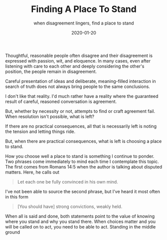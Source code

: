 ﻿---
date: "2020-01-20"
slug: finding-a-place-to-stand
title: Finding A Place To Stand
subtitle: when disagreement lingers, find a place to stand
authors: ['andrew-camenga']
draft: true
summary: "There are times when you need to find a place to stand."
---

Thoughtful, reasonable people often disagree and their disagreement is expressed with passion, wit, and eloquence. In many cases, even after listening with care to each other and deeply considering the other's position, the people remain in disagreement.

Careful presentation of ideas and deliberate, meaning-filled interaction in search of truth does not always bring people to the same conclusions.

I don't like that reality. I'd much rather have a reality where the guaranteed result of careful, reasoned conversation is agreement.

But, whether by necessity or not, attempts to find or craft agreement fail. When resolution isn't possible, what is left?

If there are no practical consequences, all that is necessarily left is noting the tension and letting things ride.

But, when there are practical consequences, what is left is choosing a place to stand.

How you choose well a place to stand is something I continue to ponder. Two phrases come immediately to mind each time I contemplate this topic. The first comes from Romans 14:5 when the author is talking about disputed matters. Here, he calls out 

> Let each one be fully convinced in his own mind.

I've not been able to source the second phrase, but I've heard it most often in this form

> [You should have] strong convictions, weakly held.

When all is said and done, both statements point to the value of knowing where you stand and why you stand there. When choices matter and you will be called on to act, you need to be able to act. Standing in the middle ground 




